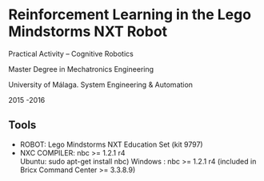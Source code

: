 # Reinforcement Learning in the Lego Mindstorms NXT Robot

Practical Activity – Cognitive Robotics 

Master Degree in Mechatronics Engineering

University of Málaga. System Engineering & Automation

2015 -2016



Tools
-----
- ROBOT: Lego Mindstorms NXT Education Set (kit 9797)    
- NXC COMPILER: nbc >= 1.2.1 r4  
    Ubuntu: sudo apt-get install nbc)
    Windows : nbc >= 1.2.1 r4 (included in Bricx Command Center >= 3.3.8.9) 

